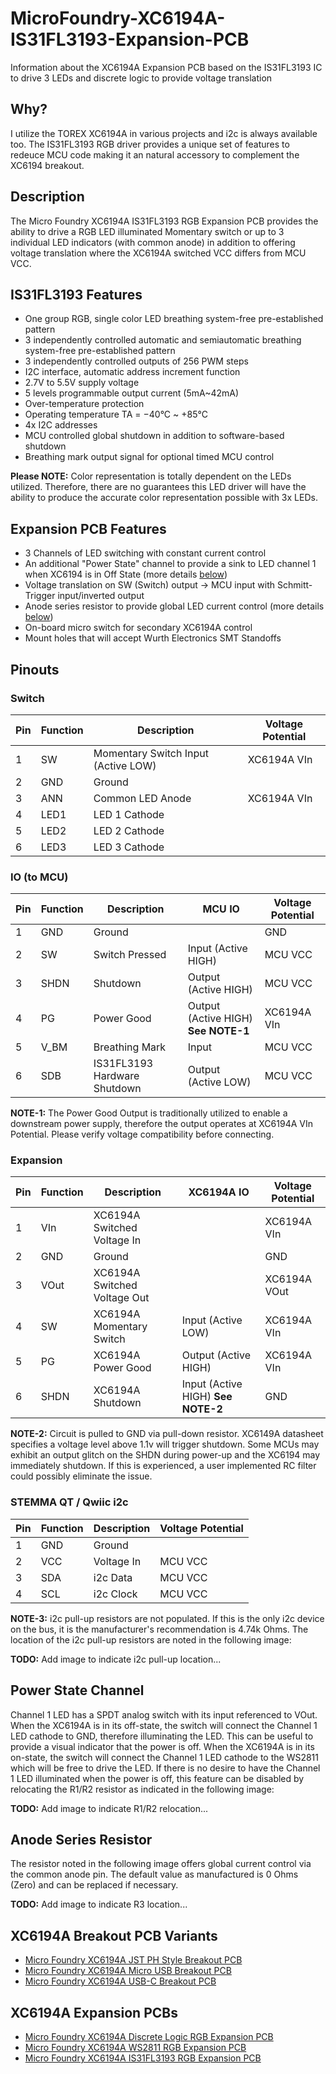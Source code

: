 # MicroFoundry-XC6194A-IS31FL3193-Expansion-PCB
Information about the XC6194A Expansion PCB based on the IS31FL3193 IC to drive 3 LEDs and discrete logic to provide voltage translation

## Why?
I utilize the TOREX XC6194A in various projects and i2c is always available too. The IS31FL3193 RGB driver provides a unique set of features to redeuce MCU code making it an natural accessory to complement the XC6194 breakout.

## Description
The Micro Foundry XC6194A IS31FL3193 RGB Expansion PCB provides the ability to drive a RGB LED illuminated Momentary switch or up to 3 individual LED indicators (with common anode) in addition to offering voltage translation where the XC6194A switched VCC differs from MCU VCC. 

## IS31FL3193 Features
- One group RGB, single color LED breathing system-free pre-established pattern
- 3 independently controlled automatic and semiautomatic breathing system-free pre-established pattern
- 3 independently controlled outputs of 256 PWM steps 
- I2C interface, automatic address increment function 
- 2.7V to 5.5V supply voltage 
- 5 levels programmable output current (5mA~42mA)
- Over-temperature protection
- Operating temperature TA = −40°C ~ +85°C 
- 4x I2C addresses
- MCU controlled global shutdown in addition to software-based shutdown
- Breathing mark output signal for optional timed MCU control

**Please NOTE:** Color representation is totally dependent on the LEDs utilized. Therefore, there are no guarantees this LED driver will have the ability to produce the accurate color representation possible with 3x LEDs.

## Expansion PCB Features
- 3 Channels of LED switching with constant current control
- An additional "Power State" channel to provide a sink to LED channel 1 when XC6194 is in Off State (more details [below](/README.md#power-state-channel))
- Voltage translation on SW (Switch) output -> MCU input with Schmitt-Trigger input/inverted output
- Anode series resistor to provide global LED current control (more details [below](/README.md#anode-series-resistor))
- On-board micro switch for secondary XC6194A control
- Mount holes that will accept Wurth Electronics SMT Standoffs

## Pinouts
### Switch

| Pin | Function | Description | Voltage Potential |
| --- | -------- | ----------- | ---------- |
| 1 | SW | Momentary Switch Input (Active LOW) | XC6194A VIn |
| 2 | GND | Ground | |
| 3 | ANN |Common LED Anode | XC6194A VIn |
| 4 | LED1 | LED 1 Cathode | |
| 5 | LED2 | LED 2 Cathode | |
| 6 | LED3 | LED 3 Cathode | |

### IO (to MCU)

| Pin | Function | Description | MCU IO | Voltage Potential |
| --- | -------- | ----------- | ------ | ---------- |
| 1 | GND | Ground | | GND |
| 2 | SW | Switch Pressed | Input (Active HIGH) | MCU VCC |
| 3 | SHDN | Shutdown | Output (Active HIGH) | MCU VCC |
| 4 | PG | Power Good | Output (Active HIGH) **See NOTE-1** | XC6194A VIn |
| 5 | V_BM | Breathing Mark | Input | MCU VCC |
| 6 | SDB | IS31FL3193 Hardware Shutdown | Output (Active LOW) | MCU VCC |

**NOTE-1:** The Power Good Output is traditionally utilized to enable a downstream power supply, therefore the output operates at XC6194A VIn Potential. Please verify voltage compatibility before connecting.

### Expansion

| Pin | Function | Description | XC6194A IO | Voltage Potential |
| --- | -------- | ----------- | ---------- | ---------- |
| 1 | VIn | XC6194A Switched Voltage In | | XC6194A VIn |
| 2 | GND | Ground | | GND |
| 3 | VOut | XC6194A Switched Voltage Out | | XC6194A VOut |
| 4 | SW | XC6194A Momentary Switch | Input (Active LOW) | XC6194A VIn |
| 5 | PG | XC6194A Power Good | Output (Active HIGH) | XC6194A VIn |
| 6 | SHDN | XC6194A Shutdown | Input (Active HIGH) **See NOTE-2** | GND |

**NOTE-2:** Circuit is pulled to GND via pull-down resistor. XC6149A datasheet specifies a voltage level above 1.1v will trigger shutdown. Some MCUs may exhibit an output glitch on the SHDN during power-up and the XC6194 may immediately shutdown. If this is experienced, a user implemented RC filter could possibly eliminate the issue.

### STEMMA QT / Qwiic i2c 

| Pin | Function | Description | Voltage Potential |
| --- | -------- | ----------- | ---------- |
| 1 | GND | Ground | |
| 2 | VCC | Voltage In | MCU VCC |
| 3 | SDA | i2c Data | MCU VCC|
| 4 | SCL | i2c Clock | MCU VCC|

**NOTE-3:** i2c pull-up resistors are not populated. If this is the only i2c device on the bus, it is the manufacturer's recommendation is 4.74k Ohms. The location of the i2c pull-up resistors are noted in the following image:

**TODO:** Add image to indicate i2c pull-up location...

## Power State Channel
Channel 1 LED has a SPDT analog switch with its input referenced to VOut. When the XC6194A is in its off-state, the switch will connect the Channel 1 LED cathode to GND, therefore illuminating the LED. This can be useful to provide a visual indicator that the power is off. When the XC6194A is in its on-state, the switch will connect the Channel 1 LED cathode to the WS2811 which will be free to drive the LED. If there is no desire to have the Channel 1 LED illuminated when the power is off, this feature can be disabled by relocating the R1/R2 resistor as indicated in the following image:

**TODO:** Add image to indicate R1/R2 relocation...

## Anode Series Resistor
The resistor noted in the following image offers global current control via the common anode pin. The default value as manufactured is 0 Ohms (Zero) and can be replaced if necessary.

**TODO:** Add image to indicate R3 location...

## XC6194A Breakout PCB Variants
- [Micro Foundry XC6194A JST PH Style Breakout PCB](https://github.com/microfoundry/MicroFoundry-XC6194A-PH-Breakout-PCB)
- [Micro Foundry XC6194A Micro USB Breakout PCB](https://github.com/microfoundry/MicroFoundry-XC6194A-Micro-USB-Breakout-PCB)
- [Micro Foundry XC6194A USB-C Breakout PCB](https://github.com/microfoundry/MicroFoundry-XC6194A-USB-C-Breakout-PCB)

## XC6194A Expansion PCBs
- [Micro Foundry XC6194A Discrete Logic RGB Expansion PCB](https://github.com/microfoundry/MicroFoundry-XC6194A-Discrete-Logic-Expansion-PCB)
- [Micro Foundry XC6194A WS2811 RGB Expansion PCB](https://github.com/microfoundry/MicroFoundry-XC6194A-WS2811-Expansion-PCB)
- [Micro Foundry XC6194A IS31FL3193 RGB Expansion PCB](https://github.com/microfoundry/MicroFoundry-XC6194A-IS31FL3193-Expansion-PCB)
